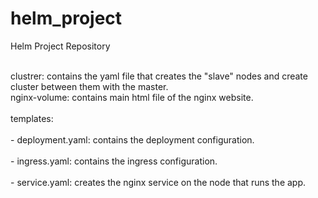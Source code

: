 # helm_project
Helm Project Repository


</br> clustrer: contains the yaml file that creates the "slave" nodes and create cluster between them with the master.
      </br>nginx-volume: contains main html file of the nginx website.</br>
      </br>templates:</br>
       </br> - deployment.yaml: contains the deployment configuration.</br>
       </br> - ingress.yaml: contains the ingress configuration.</br>
       </br> - service.yaml: creates the nginx service on the node that runs the app.</br>